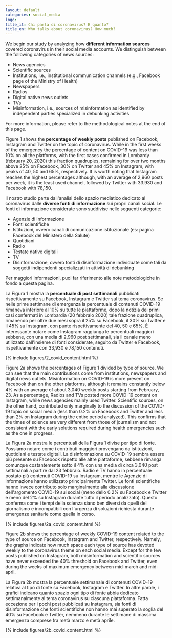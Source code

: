 ```yaml
---
layout: default
categories: social_media
logo:
title_it: Chi parla di coronavirus? E quanto?
title_en: Who talks about coronavirus? How much?
---
```


<div class="en">
	<p>
	We begin our study by analyzing how <b>different information sources</b> covered coronavirus in their social media accounts. We distinguish between the following categories of news sources: 
	</p>
	<p>
	<ul>
		<li> News agencies </li>
		<li> Scientific sources</li>
		<li> Institutions, i.e., institutional communication channels (e.g., Facebook page of the Ministry of Health) </li>
		<li> Newspapers </li>
		<li> Radios </li>
		<li> Digital native news outlets </li>
		<li> TVs </li>
		<li> Misinformation, i.e., sources of misinformation as identified by independent parties specialized in debunking activities </li>
	</ul>
	</p>
	<p>
	For more information, please refer to the methodological notes at the end of this page.
	</p>
	<p>
	Figure 1 shows the <b>percentage of weekly posts</b> published on Facebook, Instagram and Twitter on the topic of coronavirus. While in the first weeks of the emergency the percentage of content on COVID-19 was less than 10% on all the platforms, with the first cases confirmed in Lombardy (february 20, 2020) this fraction quadruples, remaining for over two months above 25% on Facebook, 30% on Twitter and 45% on Instagram, with peaks of 40, 50 and 65%, respectively. It is worth noting that Instagram reaches the highest percentages although, with an average of 2,960 posts per week, it is the least used channel, followed by Twitter with 33.930 and Facebook with 78,150.
	</p>
</div>

<div class="it">
	<p>
	Il nostro studio parte dall'analisi dello spazio mediatico dedicato al coronavirus dalle <b>diverse fonti di informazione</b> sui propri canali social. Le fonti di informazione considerate sono suddivise nelle seguenti categorie:
	</p>
	<p>
	<ul>
		<li>Agenzie di informazione</li>
		<li>Fonti scientifiche</li>
		<li>Istituzioni, ovvero canali di comunicazione istituzionale (es: pagina Facebook del Ministero della Salute)</li>
		<li>Quotidiani</li>
		<li>Radio</li>
		<li>Testate native digitali</li>	
		<li>TV</li>
		<li>Disinformazione, ovvero fonti di disinformazione individuate come tali da soggetti indipendenti specializzati in attività di debunking</li>
	</ul>
	</p>
	<p>
	Per maggiori informazioni, puoi far riferimento alle note metodologiche in fondo a questa pagina.
	</p>
	<p>
	La Figura 1 mostra la <b>percentuale di post settimanali</b> pubblicati rispettivamente su Facebook, Instagram e Twitter sul tema coronavirus. Se nelle prime settimane di emergenza la percentuale di contenuti COVID-19 rimaneva inferiore al 10% su tutte le piattaforme, dopo la notizia dei primi casi confermati in Lombardia (20 febbraio 2020) tale frazione quadruplica, rimanendo per oltre due mesi sopra il 25% su Facebook, il 30% su Twitter e il 45% su Instagram, con punte rispettivamente del 40, 50 e 65%. È interessante notare come Instagram raggiunga le percentuali maggiori sebbene, con una media di 2,960 post settimanali, sia il canale meno utilizzato dall'insieme di fonti considerate, seguito da Twitter e Facebook, rispettivamente con 33,930 e 78,150 contenuti.
	</p>
</div>

<div class="w3-white w3-card-4 w3-center" >
    {% include figures/2_covid_content.html %}
</div>

<div class="en">
	<p>
	Figure 2a shows the percentages of Figure 1 divided by type of source. We can see that the main contributions come from institutions, newspapers and digital news outlets. Misinformation on COVID-19 is more present on Facebook than on the other platforms, although it remains constantly below 4% with an average of about 3,040 weekly posts starting from February, 23. As a percentage, Radios and TVs posted more COVID-19 content on Instagram, while news agencies mainly used Twitter. Scientific sources, on the other hand, contributed only marginally to the discussion of the COVID-19 topic on social media (less than 0.2% on Facebook and Twitter and less than 2% on Instagram during the entire period analyzed). This confirms that the times of science are very different from those of journalism and not consistent with the early solutions required during health emergencies such as the one in progress.
	</p>
</div>

<div class="it">
	<p>
	La Figura 2a mostra le percentuali della Figura 1 divise per tipo di fonte. Possiamo notare come i contributi maggiori provengano da istituzioni, quotidiani e testate digitali. La disinformazione su COVID-19 sembra essere più presente su Facebook rispetto alle altre piattaforme, sebbene rimanga comunque costantemente sotto il 4% con una media di circa 3,040 post settimanali a partire dal 23 febbraio. Radio e TV hanno in percentuale postato più contenuti COVID-19 su Instagram, mentre le Agenzie di informazione hanno utilizzato principalmente Twitter. Le fonti scientifiche hanno invece contributo solo marginalmente alla discussione dell'argomento COVID-19 sui social (meno dello 0.2% su Facebook e Twitter e meno del 2% su Instagram durante tutto il periodo analizzato). Questo conferma come i tempi della scienza siano ben diversi da quelli del giornalismo e incompatibili con l'urgenza di soluzioni richiesta durante emergenze sanitarie come quella in corso. 
	</p>
</div>

<div class="w3-white w3-card-4 w3-center" >
    {% include figures/2a_covid_content.html %}
</div>

<div class="en">
	<p>
	Figure 2b shows the percentage of weekly COVID-19 content related to the type of source on Facebook, Instagram and Twitter, respectively. Namely, the graphs indicate how much space each type of source has devoted weekly to the coronavirus theme on each social media. Except for the few posts published on Instagram, both misinformation and scientific sources have never exceeded the 40% threshold on Facebook and Twitter, even during the weeks of maximum emergency between mid-march and mid-april. 
	</p>
</div>

<div class="it">
	<p>
	La Figura 2b mostra la percentuale settimanale di contenuti COVID-19 relativa al tipo di fonte su Facebook, Instagram e Twitter. In altre parole, i grafici indicano quanto spazio ogni tipo di fonte abbia dedicato settimanalmente al tema coronavirus su ciascuna piattaforma. Fatta eccezione per i pochi post pubblicati su Instagram, sia fonti di disinformazione che fonti scientifiche non hanno mai superato la soglia del 40% su Facebook e Twitter, nemmeno durante le settimane di massima emergenza comprese tra metà marzo e metà aprile.  
	</p>
</div>

<div class="w3-white w3-card-4 w3-center" >
    {% include figures/2b_covid_content.html %}
</div>

